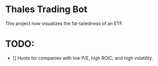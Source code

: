 # Thales Trading Bot

This project now visualizes the fat-tailedness of an ETF.


# TODO:
- [] Hunts for companies with low P/E, high ROIC, and high volatility.